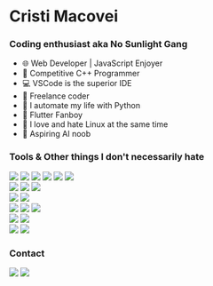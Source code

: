 # Cristi Macovei

### Coding enthusiast aka No Sunlight Gang
<ul>
  <li>🌐 Web Developer | JavaScript Enjoyer </li>
  <li>🏁 Competitive C++ Programmer </li>
  <li>💻 VSCode is the superior IDE </li>
  <li>💸 Freelance coder </li>
  <li>🐍 I automate my life with Python </li>
  <li>📳 Flutter Fanboy </li>
  <li>🐧 I love and hate Linux at the same time </li>
  <li>🤖 Aspiring AI noob </li>
</ul>

### Tools & Other things I don't necessarily hate
<img src='https://img.shields.io/badge/-JavaScript-e8c238?logo=javascript&logoColor=white&style=flat'/> <img src='https://img.shields.io/badge/-Nodejs-1d8f24?logo=nodedotjs&logoColor=white&style=flat'/>
<img src='https://img.shields.io/badge/-C++-2050d4?logo=cplusplus&logoColor=white&style=flat'/>
<img src='https://img.shields.io/badge/-Java-c72e20?logo=java&logoColor=white&style=flat'/>
<img src='https://img.shields.io/badge/-Python-1842cc?logo=python&logoColor=yellow&style=flat'/>
<img src='https://img.shields.io/badge/-Rust-e07707?logo=rust&logoColor=white&style=flat'/>
<br/>
<img src='https://img.shields.io/badge/-Next.js-000000?logo=nextdotjs&logoColor=white&style=flat'/>
<img src='https://img.shields.io/badge/-React.js-61dafb?logo=react&logoColor=white&style=flat'/>
<img src='https://img.shields.io/badge/-Flask-e8c238?logo=flask&logoColor=black&style=flat'/>
<br/>
<img src='https://img.shields.io/badge/-express.js-3a3a3a?logo=express&logoColor=white&style=flat'/>
<img src='https://img.shields.io/badge/-GraphQL-d21ddb?logo=react&logoColor=white&style=flat'/>
<br/>
<img src='https://img.shields.io/badge/-SQLite-0f7ad1?logo=sqlite&logoColor=white&style=flat'/>
<img src='https://img.shields.io/badge/-PostgreSQL-c72e20?logo=postgresql&logoColor=white&style=flat'/>
<img src='https://img.shields.io/badge/-MongoDB-1d8f24?logo=mongodb&logoColor=white&style=flat'/>
<br/>
<img src='https://img.shields.io/badge/-Flutter-2050d4?logo=flutter&logoColor=white&style=flat'/>
<img src='https://img.shields.io/badge/-Android-0fd13f?logo=android&logoColor=white&style=flat'/>
<br/>
<img src='https://img.shields.io/badge/-Tensorflow-e8ad09?logo=tensorflow&logoColor=white&style=flat'/>
<img src='https://img.shields.io/badge/-OpenCV-1dcfc9?logo=opencv&logoColor=white&style=flat'/>

### Contact 
[<img src='https://img.shields.io/badge/-email-c72e20?logo=gmail&logoColor=white&style=flat'/>](mailto://cristimacovei.dev)
<img src='https://img.shields.io/badge/-cristi%203145-5865f2?logo=discord&logoColor=white&style=flat'/>